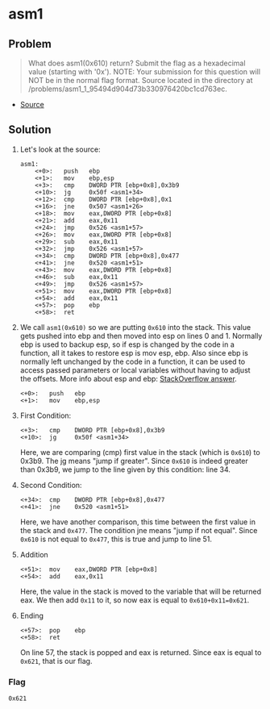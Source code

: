 # asm1

## Problem

> What does asm1(0x610) return? Submit the flag as a hexadecimal value (starting with '0x'). NOTE: Your submission for this question will NOT be in the normal flag format. Source located in the directory at /problems/asm1_1_95494d904d73b330976420bc1cd763ec.

* [Source](./test.S)

## Solution

1. Let's look at the source:

    ```assembly
    asm1:
        <+0>:	push   ebp
        <+1>:	mov    ebp,esp
        <+3>:	cmp    DWORD PTR [ebp+0x8],0x3b9
        <+10>:	jg     0x50f <asm1+34>
        <+12>:	cmp    DWORD PTR [ebp+0x8],0x1
        <+16>:	jne    0x507 <asm1+26>
        <+18>:	mov    eax,DWORD PTR [ebp+0x8]
        <+21>:	add    eax,0x11
        <+24>:	jmp    0x526 <asm1+57>
        <+26>:	mov    eax,DWORD PTR [ebp+0x8]
        <+29>:	sub    eax,0x11
        <+32>:	jmp    0x526 <asm1+57>
        <+34>:	cmp    DWORD PTR [ebp+0x8],0x477
        <+41>:	jne    0x520 <asm1+51>
        <+43>:	mov    eax,DWORD PTR [ebp+0x8]
        <+46>:	sub    eax,0x11
        <+49>:	jmp    0x526 <asm1+57>
        <+51>:	mov    eax,DWORD PTR [ebp+0x8]
        <+54>:	add    eax,0x11
        <+57>:	pop    ebp
        <+58>:	ret
    ```

2. We call `asm1(0x610)` so we are putting `0x610` into the stack. This value gets pushed into ebp and then moved into esp on lines 0 and 1. Normally ebp is used to backup esp, so if esp is changed by the code in a function, all it takes to restore esp is mov esp, ebp. Also since ebp is normally left unchanged by the code in a function, it can be used to access passed parameters or local variables without having to adjust the offsets. More info about esp and ebp: [StackOverflow answer](https://stackoverflow.com/a/21718526).

    ```assembly
    <+0>:	push   ebp
    <+1>:	mov    ebp,esp
    ```

3. First Condition:

    ```assembly
    <+3>:	cmp    DWORD PTR [ebp+0x8],0x3b9
    <+10>:	jg     0x50f <asm1+34>
    ```

    Here, we are comparing (cmp) first value in the stack (which is `0x610`) to 0x3b9. The jg means "jump if greater". Since `0x610` is indeed greater than 0x3b9, we jump to the line given by this condition: line 34.

4. Second Condition:

    ```assembly
    <+34>:	cmp    DWORD PTR [ebp+0x8],0x477
    <+41>:	jne    0x520 <asm1+51>
    ```

    Here, we have another comparison, this time between the first value in the stack and `0x477`. The condition jne means "jump if not equal". Since `0x610` is not equal to `0x477`, this is true and jump to line 51.

5. Addition

    ```assembly
    <+51>:	mov    eax,DWORD PTR [ebp+0x8]
    <+54>:	add    eax,0x11
    ```

    Here, the value in the stack is moved to the variable that will be returned eax. We then add `0x11` to it, so now eax is equal to `0x610+0x11=0x621`.

6. Ending

    ```assembly
    <+57>:	pop    ebp
    <+58>:	ret
    ```

    On line 57, the stack is popped and eax is returned. Since eax is equal to `0x621`, that is our flag.

### Flag

`0x621`
